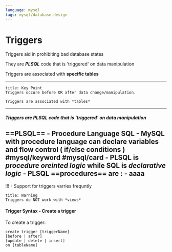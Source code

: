 ```yaml
---
language: mysql
tags: mysql/database-design
---
```


# Triggers

Triggers aid in prohibiting bad database states 

They are ***PLSQL*** code that is 'triggered' on data manipulation

Triggers are associated with **specific tables**
___
```ad-summary
title: Key Point
Triggers occure before OR after data change/manipulation.

Triggers are associated with *tables*
```
___

##### Triggers are ***PLSQL***  code that is 'triggered' on data manipulation

==PLSQL== - Procedure Language SQL 
		- MySQL with procedure language can declare variables and flow control ( if/else conditions ) #mysql/keyword #mysql/card 
		- PLSQL is ***procedure oreinted logic*** while SQL is ***declarative logic***
		- PLSQL ==procedures== are :
			- aaaa
---


!!! - Support for triggers varries frequntly


```ad-danger
title: Warning
Triggers do NOT work with *views*
```



#### Trigger Syntax - Create a trigger
To create a trigger:
```mysql
create trigger [triggerName]
[before | after]
[update | delete | insert]
on [tableName]

```
